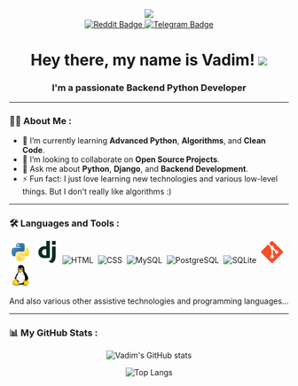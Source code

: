 <div id="header" align="center">
  <img src="https://media.giphy.com/media/M9gbBd9nbDrOTu1Mqx/giphy.gif" width="100"/>
  
  <div id="badges">
    <a href="https://www.reddit.com/user/macalistervadim/">
      <img src="https://img.shields.io/badge/Reddit-FF4500?style=for-the-badge&logo=reddit&logoColor=white" alt="Reddit Badge"/>
    </a>
    <a href="https://www.telegram.com/macalistervadim/">
      <img src="https://img.shields.io/badge/Telegram-2CA5E0?style=for-the-badge&logo=telegram&logoColor=white" alt="Telegram Badge"/>
    </a>
  </div>
  
  <h1>
    Hey there, my name is Vadim! 
    <img src="https://media.giphy.com/media/hvRJCLFzcasrR4ia7z/giphy.gif" width="30px"/>
  </h1>
  <h3 align="center">I'm a passionate Backend Python Developer</h3>
</div>

---

### 👨‍💻 About Me :
- 🌱 I’m currently learning **Advanced Python**, **Algorithms**, and **Clean Code**.
- 👯 I’m looking to collaborate on **Open Source Projects**.
- 💬 Ask me about **Python**, **Django**, and **Backend Development**.
- ⚡ Fun fact: I just love learning new technologies and various low-level things. But I don't really like algorithms :)

---

### 🛠️ Languages and Tools :
<div>
  <img src="https://github.com/devicons/devicon/blob/master/icons/python/python-original.svg" title="Python" alt="Python" width="40" height="40"/>&nbsp;
  <img src="https://github.com/devicons/devicon/blob/master/icons/django/django-plain.svg" title="Django" alt="Django" width="40" height="40"/>&nbsp;
  <img src="https://img.shields.io/badge/HTML-239120?style=for-the-badge&logo=html5&logoColor=white" title="HTML" alt="HTML" width="100" height="40"/>&nbsp;
  <img src="https://img.shields.io/badge/CSS-239120?&style=for-the-badge&logo=css3&logoColor=white" title="CSS" alt="CSS" width="100" height="40"/>&nbsp;
  <img src="https://img.shields.io/badge/MySQL-00000F?style=for-the-badge&logo=mysql&logoColor=white" title="MySQL" alt="MySQL" width="100" height="40"/>&nbsp;
  <img src="https://img.shields.io/badge/PostgreSQL-316192?style=for-the-badge&logo=postgresql&logoColor=white" title="PostgreSQL" alt="PostgreSQL" width="150" height="40"/>&nbsp;
  <img src="https://img.shields.io/badge/SQLite-07405E?style=for-the-badge&logo=sqlite&logoColor=white" title="SQLite" alt="SQLite" width="100" height="40"/>&nbsp;
  <img src="https://github.com/devicons/devicon/blob/master/icons/git/git-original.svg" title="Git" alt="Git" width="40" height="40"/>&nbsp;
  <img src="https://github.com/devicons/devicon/blob/master/icons/linux/linux-original.svg" title="Linux" alt="Linux" width="40" height="40"/>&nbsp;
  <p>And also various other assistive technologies and programming languages...</p>
</div>

---

### 📊 My GitHub Stats :
<div align="center">

![Vadim's GitHub stats](https://github-readme-stats.vercel.app/api?username=macalistervadim&show_icons=true&theme=radical)

![Top Langs](https://github-readme-stats.vercel.app/api/top-langs/?username=macalistervadim&layout=compact&theme=radical)

</div>

